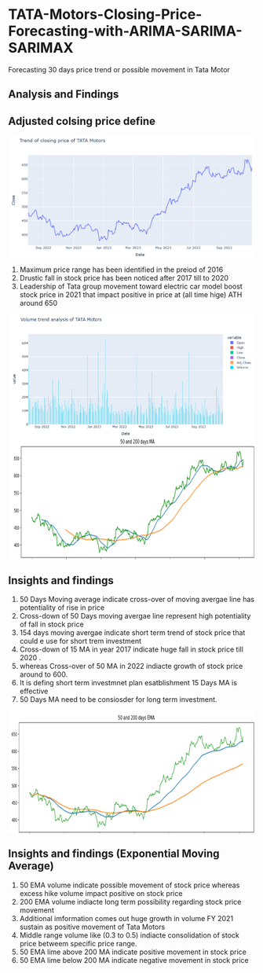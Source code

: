 # TATA-Motors-Closing-Price-Forecasting-with-ARIMA-SARIMA-SARIMAX
Forecasting 30 days price trend or possible movement in Tata Motor
## Analysis and Findings 

## Adjusted colsing price define 
<img align="center" alt="dataanalysis"  width = "1000" height = "250px" src="Screenshot 2023-12-10 093226.png">

1. Maximum price range has been identified in the preiod of 2016
2. Drustic fall in stock price has been noticed after 2017 till to 2020
3. Leadership of Tata group movement toward electric car model boost stock price in 2021 that impact positive in price at 
   (all time hige) ATH around 650

<img align="center" alt="dataanalysis"  width = "1000" height = "250px" src="Screenshot 2023-12-10 093444.png">

<img align="center" alt="dataanalysis"  width = "1000" height = "250px" src="Screenshot 2023-12-10 093804.png">
  

## Insights and findings 
1. 50 Days Moving average indicate cross-over of moving avergae line has potentiality of rise in price 
2. Cross-down of 50 Days moving avergae line represent high potentiality of fall in stock price
3. 154 days moving avergae indicate short term trend of stock price that could e use for short trem investment 
4. Cross-down of 15 MA in year 2017 indicate huge fall in stock price till 2020                                                                 .
5. whereas Cross-over of 50 MA in 2022 indiacte growth of stock price around to 600.
6. It is defing short term investmnet plan esatblishment 15 Days MA is effective 
7. 50 Days MA need to be consiosder for long term investment.

<img align="center" alt="dataanalysis"  width = "1000" height = "250px" src="Screenshot 2023-12-10 094251.png">
  
## Insights and findings (Exponential Moving Average)
1. 50 EMA volume indicate possible movement of stock price whereas excess hike volume impact positive on stock price
2. 200 EMA volume indiacte long term possibility regarding stock price movement
3. Additional imformation comes out huge growth in volume FY 2021 sustain as positive movement of Tata Motors
4. Middle range volume like (0.3 to 0.5) indiacte consolidation of stock price betweem specific price range.
5. 50 EMA lime above 200 MA indicate positive movement in stock price 
6. 50 EMA lime below 200 MA indicate negative movement in stock price 
